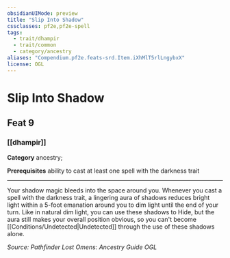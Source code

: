 ```yaml
---
obsidianUIMode: preview
title: "Slip Into Shadow"
cssclasses: pf2e,pf2e-spell
tags:
  - trait/dhampir
  - trait/common
  - category/ancestry
aliases: "Compendium.pf2e.feats-srd.Item.iXhMlT5rlLngybxX"
license: OGL
---
```

# Slip Into Shadow
## Feat 9
### [[dhampir]]

**Category** ancestry; 



**Prerequisites** ability to cast at least one spell with the darkness trait
* * *
Your shadow magic bleeds into the space around you. Whenever you cast a spell with the darkness trait, a lingering aura of shadows reduces bright light within a 5-foot emanation around you to dim light until the end of your turn. Like in natural dim light, you can use these shadows to Hide, but the aura still makes your overall position obvious, so you can't become [[Conditions/Undetected|Undetected]] through the use of these shadows alone.

*Source: Pathfinder Lost Omens: Ancestry Guide*
*OGL*